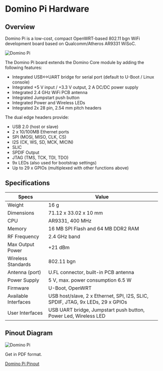 Domino Pi Hardware
============

Overview
------------------

Domino Pi is a low-cost, compact OpenWRT-based 802.11 bgn WiFi development board based on Qualcomm/Atheros AR9331 WiSoC.

![Domino Pi](https://static.gl-inet.com/docs/en/2.x/domino/pi/src/pi.png)

The Domino Pi board extends the Domino Core module by adding the following features:

* Integrated USB<->UART bridge for serial port (default to U-Boot / Linux console)
* Integrated +5 V input / +3.3 V output, 2 A DC/DC power supply
* Integrated 2.4 GHz WiFi PCB antenna
* Integrated Jumpstart push button
* Integrated Power and Wireless LEDs
* Integrated 2x 28 pin, 2.54 mm pitch headers

The dual edge headers provide:

* USB 2.0 (host or slave)
* 2 x 10/100MB Ethernet ports
* SPI (MOSI, MISO, CLK, CS)
* I2S (CK, WS, SD, MCK, MICIN)
* SLIC
* SPDIF Output
* JTAG (TMS, TCK, TDI, TDO)
* 9x LEDs (also used for bootstrap settings)
* Up to 29 x GPIOs (multiplexed with other functions above)

Specifications
------------------

| Specs | Value |
|-----------------|----------------|
| Weight |	16 g |
| Dimensions |	71.12 x 33.02 x 10 mm |
| CPU | AR9331, 400 MHz |
| Memory | 16 MB SPI Flash and 64 MB DDR2 RAM |
| RF Frequency | 2.4 GHz band |
| Max Output Power | +21 dBm |
| Wireless Standards | 802.11 bgn |
| Antenna (port) | U.FL connector, built-in PCB antenna |
| Power Supply	| 5 V, max. power consumption 6.5 W |
| Firmware | U-Boot, OpenWRT |
| Available Interfaces | USB host/slave, 2 x Ethernet, SPI, I2S, SLIC, SPDIF, JTAG, 9x LEDs, 29 x GPIOs |
| User Interfaces | USB UART bridge, Jumpstart push button, Power Led, Wireless LED |

Pinout Diagram
------------------
![Domino Pi](https://static.gl-inet.com/docs/en/2.x/domino/pi/src/pi_pinout.jpg)

Get in PDF format.

[Domino Pi Pinout](https://static.gl-inet.com/docs/en/2.x/domino/pi/src/Domino-Pi-Pinout.pdf)
